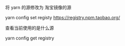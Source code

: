 将 yarn 的源修改为 淘宝镜像的源

yarn config set registy https://registry.npm.taobao.org/

查看当前使用的是什么源

yarn config get registry
